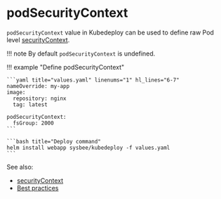 # podSecurityContext

`podSecurityContext` value in Kubedeploy can be used to define raw Pod level [securityContext](https://kubernetes.io/docs/tasks/configure-pod-container/security-context/).

!!! note
    By default `podSecurityContext` is undefined.


!!! example "Define podSecurityContext"

    ```yaml title="values.yaml" linenums="1" hl_lines="6-7"
    nameOverride: my-app
    image:
      repository: nginx
      tag: latest

    podSecurityContext:
      fsGroup: 2000
    ```

    ```bash title="Deploy command"
    helm install webapp sysbee/kubedeploy -f values.yaml
    ```

See also:

- [securityContext](securitycontext.md)
- [Best practices](../best-practices.md#pod-security-context)
